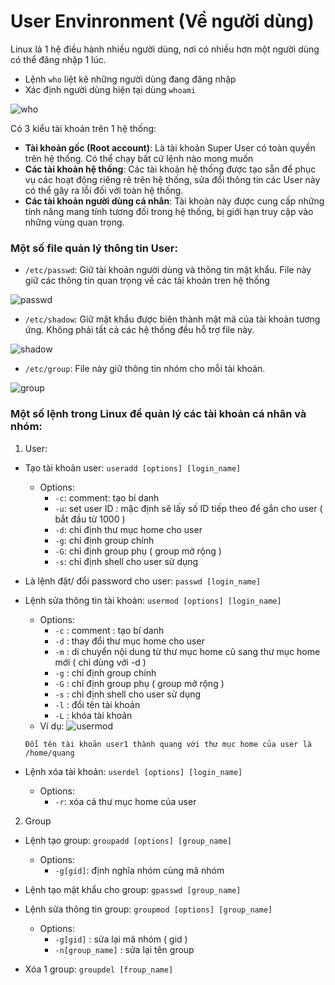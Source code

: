 # User Envinronment (Về người dùng)

Linux là 1 hệ điều hành nhiều người dùng, nơi có nhiều hơn một người dùng có thể đăng nhập 1 lúc. 
- Lệnh `who` liệt kê những người dùng đang đăng nhập
- Xác định người dùng hiện tại dùng `whoami`

![who](https://f5-zpcloud.zdn.vn/6789827862766526809/933d95ef8c44471a1e55.jpg)

Có 3 kiểu tài khoản trên 1 hệ thống:
- **Tài khoản gốc (Root account)**: Là tài khoản Super User có toàn quyền trên hệ thống. Có thể chạy bất cứ lệnh nào mong muốn
- **Các tài khoản hệ thống**: Các tài khoản hệ thống được tạo sẵn để phục vụ các hoạt động riêng rẽ trên hệ thống, sửa đổi thông tin các User này có thể gây ra lỗi đối với toàn hệ thống.
- **Các tài khoản người dùng cá nhân**: Tài khoản này được cung cấp những tính năng mang tính tương đối trong hệ thống, bị giới hạn truy cập vào những vùng quan trọng.

### Một số file quản lý thông tin User:
- `/etc/passwd`: Giữ tài khoản người dùng và thông tin mật khẩu. File này giữ các thông tin quan trọng về các tài khoản tren hệ thống

![passwd](https://f5-zpcloud.zdn.vn/5448607755691279648/c968166812c3d99d80d2.jpg)

- `/etc/shadow`: Giữ mật khẩu được biên thành mật mã của tài khoản tương ứng. Không phải tất cả các hệ thống đều hỗ trợ file này.

![shadow](https://f4-zpcloud.zdn.vn/5282224440526373382/0360ddd7dd7c16224f6d.jpg)

- `/etc/group`: File này giữ thông tin nhóm cho mỗi tài khoản.

![group](https://f5-zpcloud.zdn.vn/5473195551458260053/330e8628be8375dd2c92.jpg)

### Một số lệnh trong Linux để quản lý các tài khoản cá nhân và nhóm:
1. User:
- Tạo tài khoản user: `useradd [options] [login_name]`
  - Options: 
    - `-c`: comment: tạo bí danh
    - `-u`: set user ID : mặc định sẽ lấy số ID tiếp theo để gắn cho user ( bắt đầu từ 1000 )
    - `-d`: chỉ định thư mục home cho user
    - `-g`: chỉ định group chính
    - `-G`: chỉ định group phụ ( group mở rộng )
    - `-s`: chỉ định shell cho user sử dụng
- Là lệnh đặt/ đổi password cho user: `passwd [login_name]`
- Lệnh sửa thông tin tài khoản: `usermod [options] [login_name]`
  - Options: 
    - `-c` : comment : tạo bí danh
    - `-d` : thay đổi thư mục home cho user
    - `-m` : di chuyển nội dung từ thư mục home cũ sang thư mục home mới ( chỉ dùng với -d )
    - `-g` : chỉ định group chính
    - `-G` : chỉ định group phụ ( group mở rộng )
    - `-s` : chỉ định shell cho user sử dụng
    - `-l` : đổi tên tài khoản
    - `-L` : khóa tài khoản
  - Ví dụ:
  ![usermod](https://f5-zpcloud.zdn.vn/9011812303949989651/53f99d59eef225ac7ce3.jpg)

  ```
  Đổi tên tài khoản user1 thành quang với thư mục home của user là /home/quang
  ```
- Lệnh xóa tài khoản: `userdel [options] [login_name]`
  - Options: 
    - `-r`: xóa cả thư mục home của user

2. Group
- Lệnh tạo group: `groupadd [options] [group_name]`
  - Options: 
    - `-g[gid]`: định nghĩa nhóm cùng mã nhóm

- Lệnh tạo mật khẩu cho group: `gpasswd [group_name]`

- Lệnh sửa thông tin group: `groupmod [options] [group_name]`
  - Options: 
    - `-g[gid]` : sửa lại mã nhóm ( gid )
    - `-n[group_name]` : sửa lại tên group
    
- Xóa 1 group: `groupdel [froup_name]`